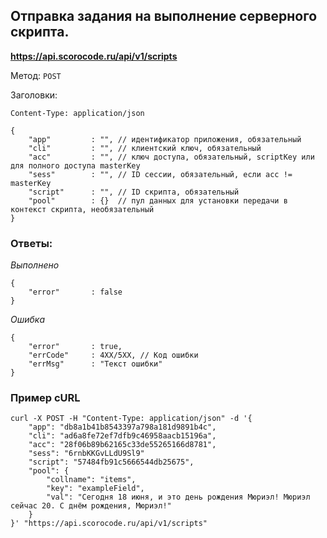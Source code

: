 ## Отправка задания на выполнение серверного скрипта.

**https://api.scorocode.ru/api/v1/scripts**

Метод: `POST`

Заголовки:

`Content-Type: application/json`

```
{
    "app"         : "", // идентификатор приложения, обязательный
    "cli"         : "", // клиентский ключ, обязательный
    "acc"         : "", // ключ доступа, обязательный, scriptKey или для полного доступа masterKey
    "sess"        : "", // ID сессии, обязательный, если acc != masterKey
    "script"      : "", // ID скрипта, обязательный
    "pool"        : {}  // пул данных для установки передачи в контекст скрипта, необязательный
}

```

### Ответы:

*Выполнено*

```
{
    "error"       : false
}
```

*Ошибка*

```
{
    "error"       : true,
    "errCode"     : 4XX/5XX, // Код ошибки
    "errMsg"      : "Текст ошибки"
}
```

### Пример cURL

```
curl -X POST -H "Content-Type: application/json" -d '{
    "app": "db8a1b41b8543397a798a181d9891b4c",
    "cli": "ad6a8fe72ef7dfb9c46958aacb15196a",
    "acc": "28f06b89b62165c33de55265166d8781",
    "sess": "6rnbKKGvLLdU9Sl9"
    "script": "57484fb91c5666544db25675",
    "pool": {
        "collname": "items",
        "key": "exampleField",
        "val": "Сегодня 18 июня, и это день рождения Мюриэл! Мюриэл сейчас 20. С днём рождения, Мюриэл!"
    }
}' "https://api.scorocode.ru/api/v1/scripts"
```
